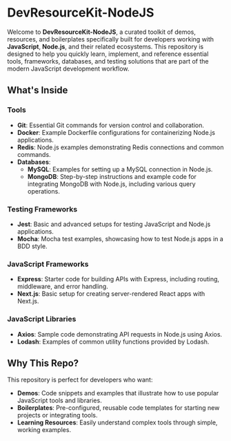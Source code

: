 # DevResourceKit-NodeJS

Welcome to **DevResourceKit-NodeJS**, a curated toolkit of demos, resources, and boilerplates specifically built for developers working with **JavaScript**, **Node.js**, and their related ecosystems. This repository is designed to help you quickly learn, implement, and reference essential tools, frameworks, databases, and testing solutions that are part of the modern JavaScript development workflow.
 
## What's Inside

### Tools
- **Git**: Essential Git commands for version control and collaboration.
- **Docker**: Example Dockerfile configurations for containerizing Node.js applications.
- **Redis**: Node.js examples demonstrating Redis connections and common commands.
- **Databases**:
  - **MySQL**: Examples for setting up a MySQL connection in Node.js.
  - **MongoDB**: Step-by-step instructions and example code for integrating MongoDB with Node.js, including various query operations.

### Testing Frameworks
- **Jest**: Basic and advanced setups for testing JavaScript and Node.js applications.
- **Mocha**: Mocha test examples, showcasing how to test Node.js apps in a BDD style.

### JavaScript Frameworks
- **Express**: Starter code for building APIs with Express, including routing, middleware, and error handling.
- **Next.js**: Basic setup for creating server-rendered React apps with Next.js.

### JavaScript Libraries
- **Axios**: Sample code demonstrating API requests in Node.js using Axios.
- **Lodash**: Examples of common utility functions provided by Lodash.

## Why This Repo?

This repository is perfect for developers who want:
- **Demos**: Code snippets and examples that illustrate how to use popular JavaScript tools and libraries.
- **Boilerplates**: Pre-configured, reusable code templates for starting new projects or integrating tools.
- **Learning Resources**: Easily understand complex tools through simple, working examples.
